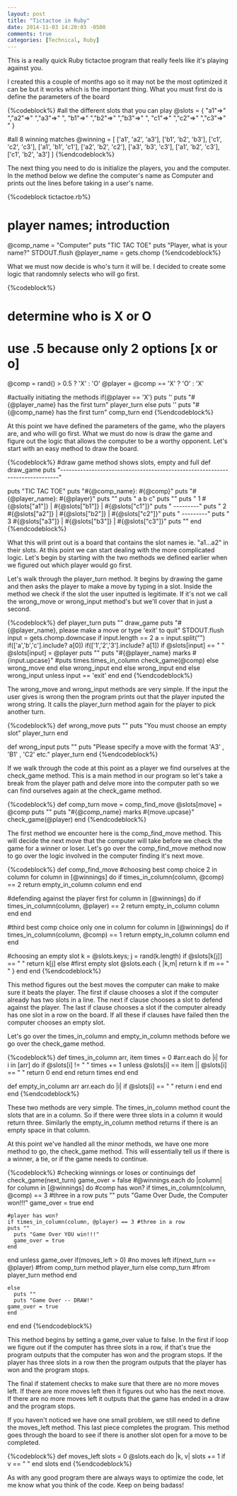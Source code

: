 ```yaml
---
layout: post
title: "Tictactoe in Ruby"
date: 2014-11-03 14:20:03 -0500
comments: true
categories: [Technical, Ruby]
---
```

This is a really quick Ruby tictactoe program that really feels like it's playing against you. 

<!--more-->

I created this a couple of months ago so it may not be the most optimized it can be but it works which is the important thing. What you must first do is define the parameters of the board

{%codeblock%}
#all the different slots that you can play
@slots = { 
  "a1"=>" ","a2"=>" ","a3"=>" ",
  "b1"=>" ","b2"=>" ","b3"=>" ",
  "c1"=>" ","c2"=>" ","c3"=>" "
}

#all 8 winning matches
@winning = [ 
  ['a1', 'a2', 'a3'],
  ['b1', 'b2', 'b3'],
  ['c1', 'c2', 'c3'],
  ['a1', 'b1', 'c1'],
  ['a2', 'b2', 'c2'],
  ['a3', 'b3', 'c3'],
  ['a1', 'b2', 'c3'],
  ['c1', 'b2', 'a3']
]
{%endcodeblock%}

The next thing you need to do is initialize the players, you and the computer. In the method below we define the computer's name as Computer and prints out the lines before taking in a user's name.

{%codeblock tictactoe.rb%}
# player names; introduction
@comp_name = "Computer"
puts "TIC TAC TOE"
puts "Player, what is your name?"
STDOUT.flush
@player_name = gets.chomp
{%endcodeblock%}

What we must now decide is who's turn it will be. I decided to create some logic that randomnly selects who will go first.

{%codeblock%}
# determine who is X or O
# use .5 because only 2 options [x or o]
@comp = rand() > 0.5 ? 'X' : 'O'
@player = @comp == 'X' ? 'O' : 'X'

#actually initiating the methods
 if(@player == 'X')
  puts ''
  puts "#{@player_name} has the first turn"
  player_turn
else
  puts ''
  puts "#{@comp_name} has the first turn"
  comp_turn
end
{%endcodeblock%}

At this point we have defined the parameters of the game, who the players are, and who will go first. What we must do now is draw the game and figure out the logic that allows the computer to be a worthy opponent. Let's start with an easy method to draw the board.

{%codeblock%}
#draw game method shows slots, empty and full
def draw_game
  puts "-----------------------------------------------------------------------------"

  puts "TIC TAC TOE"
  puts "#{@comp_name}: #{@comp}"
  puts "#{@player_name}: #{@player}"
  puts ""
  puts "   a   b   c"
  puts ""
  puts " 1 #{@slots["a1"]} | #{@slots["b1"]} | #{@slots["c1"]}"
  puts "   ---------"
  puts " 2 #{@slots["a2"]} | #{@slots["b2"]} | #{@slots["c2"]}"
  puts "   ---------"
  puts " 3 #{@slots["a3"]} | #{@slots["b3"]} | #{@slots["c3"]}"
  puts ""
end
{%endcodeblock%}

What this will print out is a board that contains the slot names ie. "a1...a2" in their slots. At this point we can start dealing with the more complicated logic. Let's begin by starting with the two methods we defined earlier when we figured out which player would go first.

Let's walk through the player_turn method. It begins by drawing the game and then asks the player to make a move by typing in a slot. Inside the method we check if the slot the user inputted is legitimate. If it's not we call the wrong_move or wrong_input method's but we'll cover that in just a second.

{%codeblock%}
def player_turn
  puts ""
  draw_game
  puts "#{@player_name}, please make a move or type 'exit' to quit"
  STDOUT.flush
  input = gets.chomp.downcase
  if input.length == 2
    a = input.split("")
    if(['a','b','c'].include? a[0])
      if(['1','2','3'].include? a[1])
        if @slots[input] == " "
          @slots[input] = @player
          puts ""
          puts "#{@player_name} marks #{input.upcase}"
      #puts times.times_in_column
          check_game(@comp)
        else
          wrong_move
        end
      else
        wrong_input
      end
    else
      wrong_input
    end
  else
    wrong_input unless input == 'exit'
  end
 end
{%endcodeblock%}

The wrong_move and wrong_input methods are very simple. If the input the user gives is wrong then the program prints out that the player inputed the wrong string. It calls the player_turn method again for the player to pick another turn.

{%codeblock%}
def wrong_move
  puts ""
  puts "You must choose an empty slot"
  player_turn
end

def wrong_input
  puts ""
  puts "Please specify a move with the format 'A3' , 'B1' , 'C2' etc."
  player_turn
end
{%endcodeblock%}

If we walk through the code at this point as a player we find ourselves at the check_game method. This is a main method in our program so let's take a break from the player path and delve more into the computer path so we can find ourselves again at the check_game method.

{%codeblock%}
def comp_turn
  move = comp_find_move
  @slots[move] = @comp
  puts ""
  puts "#{@comp_name} marks #{move.upcase}"
  check_game(@player)
end
{%endcodeblock%}

The first method we encounter here is the comp_find_move method. This will decide the next move that the computer will take before we check the game for a winner or loser. Let's go over the comp_find_move method now to go over the logic involved in the computer finding it's next move.

{%codeblock%}
def comp_find_move
  #choosing best comp choice 2 in column
  for column in [@winnings] do
    if times_in_column(column, @comp) == 2
      return empty_in_column column
    end
  end

  #defending against the player first
  for column in [@winnings] do
    if times_in_column(column, @player) == 2
      return empty_in_column column
    end
  end

  #third best comp choice only one in column
  for column in [@winnings] do
    if times_in_column(column, @comp) == 1
      return empty_in_column column
    end
  end

  #choosing an empty slot
  k = @slots.keys;
  j = rand(k.length)
  if @slots[k[j]] == " "
    return k[j]
  else
    #first empty slot
    @slots.each { |k,m| return k if m == " " }
  end
end
{%endcodeblock%}

This method figures out the best moves the computer can make to make sure it beats the player. The first if clause chooses a slot if the computer already has two slots in a line. The next if clause chooses a slot to defend against the player. The last if clause chooses a slot if the computer already has one slot in a row on the board. If all these if clauses have failed then the computer chooses an empty slot.

Let's go over the times_in_column and empty_in_column methods before we go over the check_game method.

{%codeblock%}
def times_in_column arr, item
  times = 0
 #arr.each do |i|
 for i in [arr] do
    if @slots[i] != " "
    times += 1
    unless @slots[i] == item || @slots[i] == " "
      return 0
    end
  end
  return times
  end
end

def empty_in_column arr
  arr.each do |i|
    if @slots[i] == " "
      return i
    end
  end
end
{%endcodeblock%}

These two methods are very simple. The times_in_column method count the slots that are in a column. So if there were three slots in a column it would return three. Similarly the empty_in_column method returns if there is an empty space in that column.

At this point we've handled all the minor methods, we have one more method to go, the check_game method. This will essentially tell us if there is a winner, a tie, or if the game needs to continue.

{%codeblock%}
#checking winnings or loses or continuings
def check_game(next_turn)
  game_over = false
  #@winnings.each do |column|
  for column in [@winnings] do
    #comp has won?
    if times_in_column(column, @comp) == 3 #three in a row
    puts ""
      puts "Game Over Dude, the Computer won!!!"
      game_over = true
    end
  
    #player has won?
    if times_in_column(column, @player) == 3 #three in a row
    puts ""
      puts "Game Over YOU win!!!"
      game_over = true
    end
  end
  unless game_over
    if(moves_left > 0) #no moves left
      if(next_turn == @player) #from comp_turn method
        player_turn
      else
        comp_turn #from player_turn method
    end
  
    else
      puts ""
      puts "Game Over -- DRAW!"
    game_over = true
    end
  end
end
{%endcodeblock%}

This method begins by setting a game_over value to false. In the first if loop we figure out if the computer has three slots in a row, if that's true the program outputs that the computer has won and the program stops. If the player has three slots in a row then the program outputs that the player has won and the program stops.

The final if statement checks to make sure that there are no more moves left. If there are more moves left then it figures out who has the next move. If there are no more moves left it outputs that the game has ended in a draw and the program stops.

If you haven't noticed we have one small problem, we still need to define the moves_left method. This last piece completes the program. This method goes through the board to see if there is another slot open for a move to be completed.

{%codeblock%}
def moves_left
  slots = 0
  @slots.each do |k, v|
    slots += 1 if v == " "
  end
  slots
end
{%endcodeblock%}

As with any good program there are always ways to optimize the code, let me know what you think of the code. Keep on being badass!

